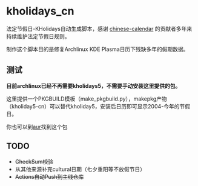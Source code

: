 # kholidays_cn

法定节假日-KHolidays自动生成脚本，感谢 [chinese-calendar](https://github.com/LKI/chinese-calendar) 的贡献者多年来持续维护法定节假日规则。

制作这个脚本目的是修复Archlinux KDE Plasma日历下残缺多年的假期数据。

## 测试

**目前archlinux已经不再需要kholidays5，不需要手动安装这里提供的包。**

这里提供一个PKGBUILD模板（make_pkgbuild.py），makepkg产物（kholiday5-cn）可以替代kholiday5，安装后日历即可显示2004-今年的节假日。

你也可以到[aur](https://aur.archlinux.org/packages/kholidays5-cn)找到这个包

## TODO

- ~~CheckSum校验~~
- 从其他来源补充cultural日期（七夕重阳等不放假节日）
- ~~Actions自动Push到主线仓库~~
